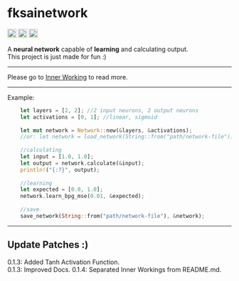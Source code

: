 **<h1>fksainetwork</h1>**

[<img alt="github" src="https://img.shields.io/badge/github-Felix1G/fksainetwork-8da0cb?style=for-the-badge&labelColor=555555&logo=github" height="20">](https://github.com/Felix1G/fksainetwork)
[<img alt="crates.io" src="https://img.shields.io/crates/v/fksainetwork.svg?style=for-the-badge&color=fc8d62&logo=rust" height="20">](https://crates.io/crates/fksainetwork)
[<img alt="docs.rs" src="https://img.shields.io/badge/docs.rs-fksainetwork-66c2a5?style=for-the-badge&labelColor=555555&logo=docs.rs" height="20">](https://docs.rs/fksainetwork)


A **neural network** capable of **learning** and calculating output.<br/>
This project is just made for fun :)<br/>

---
Please go to [Inner Working](github.com/Felix1G/fksainetwork/blob/main/INNERWORKINGS.md) to read more.

---
Example:
``````rust
	let layers = [2, 2]; //2 input neurons, 2 output neurons
	let activations = [0, 1]; //linear, sigmoid
	
	let mut network = Network::new(&layers, &activations);
	//or: let network = load_network(String::from("path/network-file"));
	
	//calculating
	let input = [1.0, 1.0];
	let output = network.calculate(&input);
	println!("{:?}", output);
	
	//learning
	let expected = [0.0, 1.0];
	network.learn_bpg_mse(0.01, &expected);
	
	//save
	save_network(String::from("path/network-file"), &network);
``````
---
Update Patches :)
---
0.1.3: Added Tanh Activation Function.<br/>
0.1.3: Improved Docs.
0.1.4: Separated Inner Workings from README.md.

